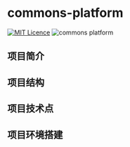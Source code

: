 # commons-platform

[![MIT Licence](https://badges.frapsoft.com/os/mit/mit.svg?v=103)](https://opensource.org/licenses/mit-license.php)
![commons platform](https://img.shields.io/badge/commons--platform-0.01-green.svg)


## 项目简介
## 项目结构
## 项目技术点
## 项目环境搭建
